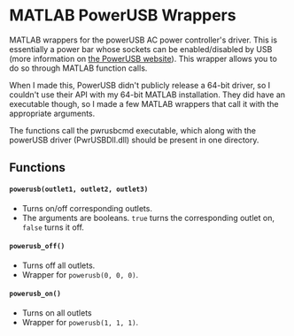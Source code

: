 # MATLAB PowerUSB Wrappers
MATLAB wrappers for the powerUSB AC power controller's driver. This is essentially a power bar whose sockets can be enabled/disabled by USB (more information on [the PowerUSB website](http://www.pwrusb.com/)). This wrapper allows you to do so through MATLAB function calls. 

When I made this, PowerUSB didn't publicly release a 64-bit driver, so I couldn't use their API with my 64-bit MATLAB installation. They did have an executable though, so I made a few MATLAB wrappers that call it with the appropriate arguments. 

The functions call the pwrusbcmd executable, which along with the powerUSB driver (PwrUSBDll.dll) should be present in one directory. 


## Functions

#### `powerusb(outlet1, outlet2, outlet3)`

* Turns on/off corresponding outlets.
* The arguments are booleans. `true` turns the corresponding outlet on, `false` turns it off.

#### `powerusb_off()`

* Turns off all outlets.
* Wrapper for `powerusb(0, 0, 0)`.

#### `powerusb_on()`

* Turns on all outlets
* Wrapper for `powerusb(1, 1, 1)`.